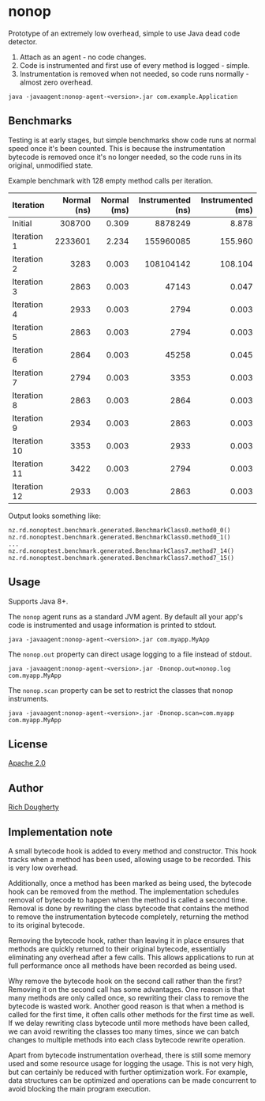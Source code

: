 # nonop

Prototype of an extremely low overhead, simple to use Java dead code detector.

1. Attach as an agent - no code changes.
2. Code is instrumented and first use of every method is logged - simple.
3. Instrumentation is removed when not needed, so code runs normally - almost zero overhead.

```
java -javaagent:nonop-agent-<version>.jar com.example.Application
```

## Benchmarks

Testing is at early stages, but simple benchmarks show code runs at normal speed once it's been counted. This is because
the instrumentation bytecode is removed once it's no longer needed, so the code runs in its original, unmodified state.

Example benchmark with 128 empty method calls per iteration.

| Iteration    | Normal (ns) | Normal (ms) | Instrumented (ns) | Instrumented (ms) |
|:-------------|------------:|------------:|------------------:|------------------:|
| Initial      | 308700      | 0.309       | 8878249           | 8.878             |
| Iteration 1  | 2233601     | 2.234       | 155960085         | 155.960           |
| Iteration 2  | 3283        | 0.003       | 108104142         | 108.104           |
| Iteration 3  | 2863        | 0.003       | 47143             | 0.047             |
| Iteration 4  | 2933        | 0.003       | 2794              | 0.003             |
| Iteration 5  | 2863        | 0.003       | 2794              | 0.003             |
| Iteration 6  | 2864        | 0.003       | 45258             | 0.045             |
| Iteration 7  | 2794        | 0.003       | 3353              | 0.003             |
| Iteration 8  | 2863        | 0.003       | 2864              | 0.003             |
| Iteration 9  | 2934        | 0.003       | 2863              | 0.003             |
| Iteration 10 | 3353        | 0.003       | 2933              | 0.003             |
| Iteration 11 | 3422        | 0.003       | 2794              | 0.003             |
| Iteration 12 | 2933        | 0.003       | 2863              | 0.003             |

Output looks something like:
```
nz.rd.nonoptest.benchmark.generated.BenchmarkClass0.method0_0()
nz.rd.nonoptest.benchmark.generated.BenchmarkClass0.method0_1()
...
nz.rd.nonoptest.benchmark.generated.BenchmarkClass7.method7_14()
nz.rd.nonoptest.benchmark.generated.BenchmarkClass7.method7_15()
```

## Usage

Supports Java 8+.

The `nonop` agent runs as a standard JVM agent. By default all your app's code is instrumented and usage information is
printed to stdout.

```
java -javaagent:nonop-agent-<version>.jar com.myapp.MyApp
```

The `nonop.out` property can direct usage logging to a file instead of stdout.
```
java -javaagent:nonop-agent-<version>.jar -Dnonop.out=nonop.log com.myapp.MyApp
```

The `nonop.scan` property can be set to restrict the classes that nonop instruments.
```
java -javaagent:nonop-agent-<version>.jar -Dnonop.scan=com.myapp com.myapp.MyApp
```

## License

[Apache 2.0](./LICENSE)

## Author

[Rich Dougherty](https://rd.nz)

## Implementation note

A small bytecode hook is added to every method and constructor. This hook tracks when a method has been used, allowing
usage to be recorded. This is very low overhead.

Additionally, once a method has been marked as being used, the bytecode hook can be removed from the method. The
implementation schedules removal of bytecode to happen when the method is called a second time. Removal is done by
rewriting the class bytecode that contains the method to remove the instrumentation bytecode completely, returning the
method to its original bytecode.

Removing the bytecode hook, rather than leaving it in place ensures that methods are quickly returned to their original
bytecode, essentially eliminating any overhead after a few calls. This allows applications to run at full performance
once all methods have been recorded as being used.

Why remove the bytecode hook on the second call rather than the first? Removing it on the second call has some
advantages. One reason is that many methods are only called once, so rewriting their class to remove the bytecode is
wasted work. Another good reason is that when a method is called for the first time, it often calls other methods for
the first time as well. If we delay rewriting class bytecode until more methods have been called, we can avoid rewriting
the  classes too many times, since we can batch changes to multiple methods into each class bytecode rewrite operation.

Apart from bytecode instrumentation overhead, there is still some memory used and some resource usage for logging the
usage. This is not very high, but can certainly be reduced with further optimization work. For example, data structures
can be optimized and operations can be made concurrent to avoid blocking the main program execution.